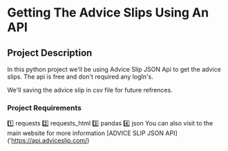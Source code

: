 # Getting The Advice Slips Using An API

## Project Description
In this python project we'll be using Advice Slip JSON Api to get the advice slips.
The api is free and don't required any logIn's.

We'll saving the advice slip in csv file for future refrences.

### Project Requirements
1️⃣ requests 2️⃣ requests_html 3️⃣ pandas 4️⃣ json
You can also visit to the main website for more information
[ADVICE SLIP JSON API] ('https://api.adviceslip.com/)
